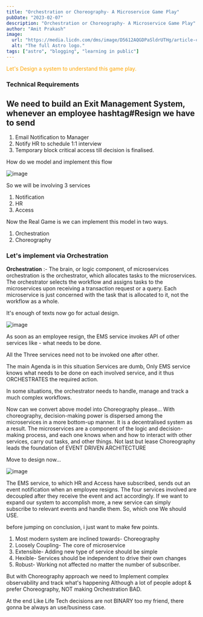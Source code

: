 ```yaml
---
title: "Orchestration or Choreography- A Microservice Game Play"
pubDate: "2023-02-07"
description: "Orchestration or Choreography- A Microservice Game Play"
author: "Amit Prakash"
image:
  url: "https://media.licdn.com/dms/image/D5612AQGDPaSldrUTHg/article-cover_image-shrink_423_752/0/1675725941348?e=1713398400&v=beta&t=uGXkAASLAqRWMUZhxEZDl_ZmhhBdY2_Rdi21_6QmAlM"
  alt: "The full Astro logo."
tags: ["astro", "blogging", "learning in public"]
---
```


<span style="color:orange">Let's Design a system to understand this game play.</span>

### Technical Requirements

## We need to build an Exit Management System, whenever an employee hashtag#Resign we have to send
1. Email Notification to Manager
2. Notify HR to schedule 1:1 interview
3. Temporary block critical access till decision is finalised.

How do we model and implement this flow

![image](https://media.licdn.com/dms/image/D5612AQHK83puWR92Og/article-inline_image-shrink_1000_1488/0/1675723397773?e=1713398400&v=beta&t=PoG18yFOfS3cmTJYDvEgQD35wGVHb5shkhnWblT_0ns)

So we will be involving 3 services 
1. Notification 
2. HR 
3. Access

Now the Real Game is we can implement this model in two ways.

1. Orchestration 
2. Choreography


### Let's implement via Orchestration 

**Orchestration** :- The brain, or logic component, of microservices orchestration is the orchestrator, which allocates tasks to the microservices. The orchestrator selects the workflow and assigns tasks to the microservices upon receiving a transaction request or a query. Each microservice is just concerned with the task that is allocated to it, not the workflow as a whole.

It's enough of texts now go for actual design.

![image](https://media.licdn.com/dms/image/D5612AQHphbj7GcxLxg/article-inline_image-shrink_1500_2232/0/1675724201026?e=1713398400&v=beta&t=YG7viG5jzDYkhaUAdFWPMxae5mZg4xPxXh0XxxomBYI)

As soon as an employee resign, the EMS service invokes API of other services like - what needs to be done.

All the Three services need not to be invoked one after other.

The main Agenda is in this situation Services are dumb, Only EMS service knows what needs to be done on each involved service, and it thus ORCHESTRATES the required action.

In some situations, the orchestrator needs to handle, manage and track a much complex workflows.


Now can we convert above model into Choreography please...
With choreography, decision-making power is dispersed among the microservices in a more bottom-up manner. It is a decentralised system as a result. The microservices are a component of the logic and decision-making process, and each one knows when and how to interact with other services, carry out tasks, and other things.
Not last but lease Choreography leads the foundation of EVENT DRIVEN ARCHITECTURE

Move to design now...

![image](https://media.licdn.com/dms/image/D5612AQGy79KrsS69XQ/article-inline_image-shrink_1500_2232/0/1675725116645?e=1713398400&v=beta&t=7iMCIJT2l_N0k0FCrG36j_xfeLskTQyCDcdB-PF0kJw)

The EMS service, to which HR and Access have subscribed, sends out an event notification when an employee resigns. The four services involved are decoupled after they receive the event and act accordingly. If we want to expand our system to accomplish more, a new service can simply subscribe to relevant events and handle them.
So, which one We should USE.

before jumping on conclusion, i just want to make few points.

1. Most modern system are inclined towards- Choreography
2. Loosely Coupling- The core of microservice
3. Extensible- Adding new type of service should be simple
4. Hexible- Services should be independent to drive their own changes
5. Robust- Working not affected no matter the number of subscriber.

But with Choreography approach we need to Implement complex observability and track what's happening 
Although a lot of people adopt & prefer Choreography, NOT making Orchestration BAD.

At the end Like Life Tech decisions are not BINARY too my friend, there gonna be always an use/business case. 